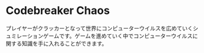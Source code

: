 # Codebreaker Chaos

プレイヤーがクラッカーとなって世界にコンピューターウイルスを広めていくシュミレーションゲームです。ゲームを進めていく中でコンピューターウイルスに関する知識を手に入れることができます。
